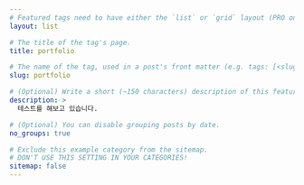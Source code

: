 ```yaml
---
# Featured tags need to have either the `list` or `grid` layout (PRO only).
layout: list

# The title of the tag's page.
title: portfolio

# The name of the tag, used in a post's front matter (e.g. tags: [<slug>]).
slug: portfolio

# (Optional) Write a short (~150 characters) description of this featured tag.
description: >
  테스트를 해보고 있습니다.

# (Optional) You can disable grouping posts by date.
no_groups: true

# Exclude this example category from the sitemap.
# DON'T USE THIS SETTING IN YOUR CATEGORIES!
sitemap: false
---
```

